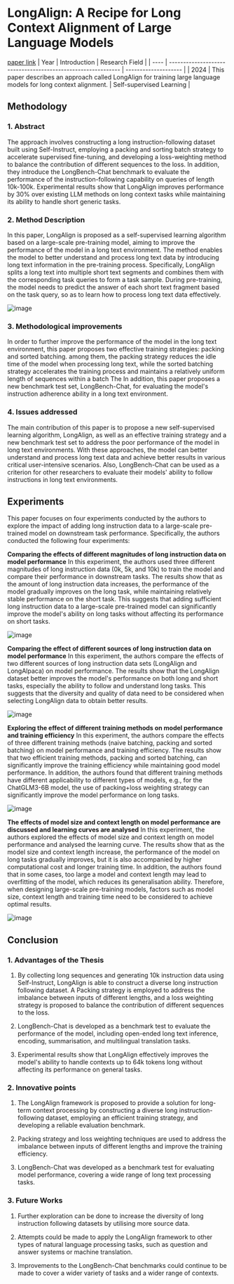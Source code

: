 # LongAlign: A Recipe for Long Context Alignment of Large Language Models
[paper link](https://arxiv.org/pdf/2401.18058) 
| Year | Introduction                                                         | Research Field                 |
| ---- | ------------------------------------------------------------ | -------------------- |
| 2024 | This paper describes an approach called LongAlign for training large language models for long context alignment.          | Self-supervised Learning         |

## Methodology

### 1. Abstract
The approach involves constructing a long instruction-following dataset built using Self-Instruct, employing a packing and sorting batch strategy to accelerate supervised fine-tuning, and developing a loss-weighting method to balance the contribution of different sequences to the loss. In addition, they introduce the LongBench-Chat benchmark to evaluate the performance of the instruction-following capability on queries of length 10k-100k. Experimental results show that LongAlign improves performance by 30% over existing LLM methods on long context tasks while maintaining its ability to handle short generic tasks.

### 2. Method Description 
In this paper, LongAlign is proposed as a self-supervised learning algorithm based on a large-scale pre-training model, aiming to improve the performance of the model in a long text environment. The method enables the model to better understand and process long text data by introducing long text information in the pre-training process. Specifically, LongAlign splits a long text into multiple short text segments and combines them with the corresponding task queries to form a task sample. During pre-training, the model needs to predict the answer of each short text fragment based on the task query, so as to learn how to process long text data effectively.

![image](https://github.com/user-attachments/assets/c3b708a7-49c2-4170-b73e-3b7c1a98936c)
 
### 3. Methodological improvements
In order to further improve the performance of the model in the long text environment, this paper proposes two effective training strategies: packing and sorted batching. among them, the packing strategy reduces the idle time of the model when processing long text, while the sorted batching strategy accelerates the training process and maintains a relatively uniform length of sequences within a batch The In addition, this paper proposes a new benchmark test set, LongBench-Chat, for evaluating the model's instruction adherence ability in a long text environment.

### 4. Issues addressed 
The main contribution of this paper is to propose a new self-supervised learning algorithm, LongAlign, as well as an effective training strategy and a new benchmark test set to address the poor performance of the model in long text environments. With these approaches, the model can better understand and process long text data and achieve better results in various critical user-intensive scenarios. Also, LongBench-Chat can be used as a criterion for other researchers to evaluate their models' ability to follow instructions in long text environments.

## Experiments
This paper focuses on four experiments conducted by the authors to explore the impact of adding long instruction data to a large-scale pre-trained model on downstream task performance. Specifically, the authors conducted the following four experiments:

**Comparing the effects of different magnitudes of long instruction data on model performance**
In this experiment, the authors used three different magnitudes of long instruction data (0k, 5k, and 10k) to train the model and compare their performance in downstream tasks. The results show that as the amount of long instruction data increases, the performance of the model gradually improves on the long task, while maintaining relatively stable performance on the short task. This suggests that adding sufficient long instruction data to a large-scale pre-trained model can significantly improve the model's ability on long tasks without affecting its performance on short tasks.

![image](https://github.com/user-attachments/assets/b4c8ed42-23a2-42b5-97da-d194538c9589)

**Comparing the effect of different sources of long instruction data on model performance**
In this experiment, the authors compare the effects of two different sources of long instruction data sets (LongAlign and LongAlpaca) on model performance. The results show that the LongAlign dataset better improves the model's performance on both long and short tasks, especially the ability to follow and understand long tasks. This suggests that the diversity and quality of data need to be considered when selecting LongAlign data to obtain better results.

![image](https://github.com/user-attachments/assets/95658c4e-ca67-4f30-b858-a733672f4b6e)

**Exploring the effect of different training methods on model performance and training efficiency**
In this experiment, the authors compare the effects of three different training methods (naive batching, packing and sorted batching) on model performance and training efficiency. The results show that two efficient training methods, packing and sorted batching, can significantly improve the training efficiency while maintaining good model performance. In addition, the authors found that different training methods have different applicability to different types of models, e.g., for the ChatGLM3-6B model, the use of packing+loss weighting strategy can significantly improve the model performance on long tasks.

![image](https://github.com/user-attachments/assets/8694f7de-ae21-4c70-ae5a-647f365e98ca)

**The effects of model size and context length on model performance are discussed and learning curves are analysed**
In this experiment, the authors explored the effects of model size and context length on model performance and analysed the learning curve. The results show that as the model size and context length increase, the performance of the model on long tasks gradually improves, but it is also accompanied by higher computational cost and longer training time. In addition, the authors found that in some cases, too large a model and context length may lead to overfitting of the model, which reduces its generalisation ability. Therefore, when designing large-scale pre-training models, factors such as model size, context length and training time need to be considered to achieve optimal results.

![image](https://github.com/user-attachments/assets/090f2ed9-fcfc-4df9-b692-b471c9244be7)

## Conclusion

### 1. Advantages of the Thesis
  1. By collecting long sequences and generating 10k instruction data using Self-Instruct, LongAlign is able to construct a diverse long instruction following dataset.
A Packing strategy is employed to address the imbalance between inputs of different lengths, and a loss weighting strategy is proposed to balance the contribution of different sequences to the loss.

  2. LongBench-Chat is developed as a benchmark test to evaluate the performance of the model, including open-ended long text inference, encoding, summarisation, and multilingual translation tasks.
  
  3. Experimental results show that LongAlign effectively improves the model's ability to handle contexts up to 64k tokens long without affecting its performance on general tasks.

### 2. Innovative points
  1. The LongAlign framework is proposed to provide a solution for long-term context processing by constructing a diverse long instruction-following dataset, employing an efficient training strategy, and developing a reliable evaluation benchmark.
  
  2. Packing strategy and loss weighting techniques are used to address the imbalance between inputs of different lengths and improve the training efficiency.
  
  3. LongBench-Chat was developed as a benchmark test for evaluating model performance, covering a wide range of long text processing tasks.

### 3. Future Works
  1. Further exploration can be done to increase the diversity of long instruction following datasets by utilising more source data.
  
  2. Attempts could be made to apply the LongAlign framework to other types of natural language processing tasks, such as question and answer systems or machine translation.
  
  3. Improvements to the LongBench-Chat benchmarks could continue to be made to cover a wider variety of tasks and a wider range of contexts.    
